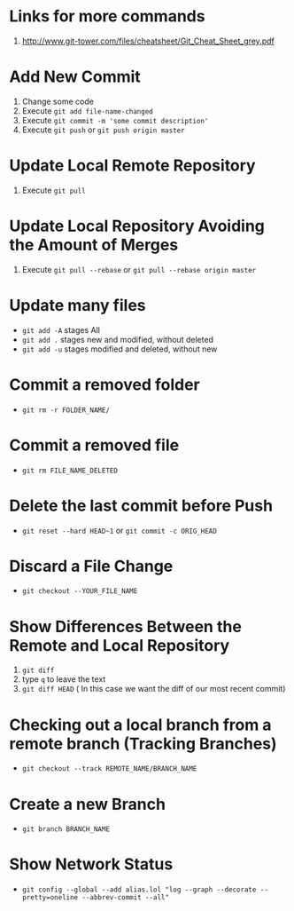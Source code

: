 Links for more commands
==============

1. http://www.git-tower.com/files/cheatsheet/Git_Cheat_Sheet_grey.pdf



Add New Commit
==============

1. Change some code
2. Execute `git add file-name-changed`
3. Execute `git commit -m 'some commit description'`
4. Execute `git push` or `git push origin master`

Update Local Remote Repository
==============================
1. Execute `git pull`

Update Local Repository Avoiding the Amount of Merges
==============================
1. Execute `git pull --rebase` or `git pull --rebase origin master`

Update many files
===================
- `git add -A` stages All
- `git add .` stages new and modified, without deleted
- `git add -u` stages modified and deleted, without new

Commit a removed folder
=====================
- `git rm -r FOLDER_NAME/`

Commit a removed file
=====================
- `git rm FILE_NAME_DELETED`

Delete the last commit before Push
==================================
- `git reset --hard HEAD~1` or `git commit -c ORIG_HEAD`

Discard a File Change
==================================
- `git checkout --YOUR_FILE_NAME`


Show Differences Between the Remote and Local Repository
========================================================
1. `git diff`
2.  type `q` to leave the text
3. `git diff HEAD` ( In this case we want the diff of our most recent commit)


Checking out a local branch from a remote branch (Tracking Branches)
====================================================================
- `git checkout --track REMOTE_NAME/BRANCH_NAME`


Create a new Branch
====================================================================
- `git branch BRANCH_NAME`


Show Network Status
====================================================================
- `git config --global --add alias.lol "log --graph --decorate --pretty=oneline --abbrev-commit --all"`